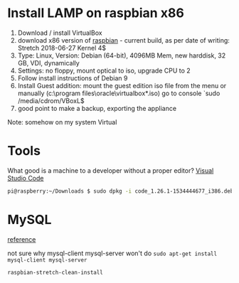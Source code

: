 # Install LAMP on raspbian x86

1. Download / install VirtualBox
2. download x86 version of [raspbian](https://www.raspberrypi.org/downloads/raspberry-pi-desktop/) - current build, as per date of writing: Stretch 2018-06-27 Kernel 4$
3. Type: Linux, Version: Debian (64-bit), 4096MB Mem, new harddisk, 32 GB, VDI, dynamically
4. Settings: no floppy, mount optical to iso, upgrade CPU to 2
5. Follow install instructions of Debian 9
6. Install Guest addition: mount the guest edition iso file from the menu or manually (c:\program files\oracle\virtualbox\*.iso) go to console `sudo /media/cdrom/VBoxL$
7. good point to make a backup, exporting the appliance

Note: somehow on my system Virtual

# Tools
What good is a machine to a developer without a proper editor? [Visual Studio Code](https://code.visualstudio.com/docs/?dv=linux32_deb)

```bash
pi@raspberry:~/Downloads $ sudo dpkg -i code_1.26.1-1534444677_i386.deb
```

# MySQL

[reference](https://linuxconfig.org/how-to-install-mysql-community-server-on-debian-9-stretch-linux)

not sure why mysql-client mysql-server won't do `sudo apt-get install mysql-client mysql-server`

```bash
raspbian-stretch-clean-install
```

